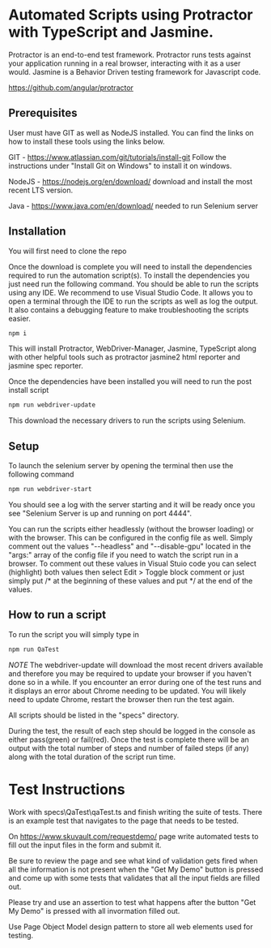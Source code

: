 # Automated Scripts using Protractor with TypeScript and Jasmine.
Protractor is an end-to-end test framework. Protractor runs tests against your application running in a real browser, interacting with it as a user would. Jasmine is a Behavior Driven testing framework for Javascript code.

https://github.com/angular/protractor

## Prerequisites
User must have GIT as well as NodeJS installed. You can find the links on how to install these tools using the links below.

GIT - https://www.atlassian.com/git/tutorials/install-git Follow the instructions under "Install Git on Windows" to install it on windows.

NodeJS - https://nodejs.org/en/download/ download and install the most recent LTS version.

Java - https://www.java.com/en/download/ needed to run Selenium server

## Installation
You will first need to clone the repo

Once the download is complete you will need to install the dependencies required to run the automation script(s). To install the dependencies you just need run the following command. You should be able to run the scripts using any IDE. We recommend to use Visual Studio Code. It allows you to open a terminal through the IDE to run the scripts as well as log the output. It also contains a debugging feature to make troubleshooting the scripts easier. 

```bash
npm i
```
This will install Protractor, WebDriver-Manager, Jasmine, TypeScript along with other helpful tools such as protractor jasmine2 html reporter and jasmine spec reporter.

Once the dependencies have been installed you will need to run the post install script

```bash
npm run webdriver-update
```
This download the necessary drivers to run the scripts using Selenium. 

## Setup
To launch the selenium server by opening the terminal then use the following command

```bash
npm run webdriver-start
```

You should see a log with the server starting and it will be ready once you see "Selenium Server is up and running on port 4444". 

You can run the scripts either headlessly (without the browser loading) or with the browser. This can be configured in the config file as well. Simply comment out the values "--headless" and "--disable-gpu" located in the "args:" array of the config file if you need to watch the script run in a browser. To comment out these values in Visual Stuio code you can select (highlight) both values then select Edit > Toggle block comment or just simply put /* at the beginning of these values and put */ at the end of the values. 

## How to run a script
To run the script you will simply type in 

```bash 
npm run QaTest
``` 

*NOTE* The webdriver-update will download the most recent drivers available and therefore you may be required to update your browser if you haven't done so in a while. If you encounter an error during one of the test runs and it displays an error about Chrome needing to be updated. You will likely need to update Chrome, restart the browser then run the test again.

All scripts should be listed in the "specs" directory. 

During the test, the result of each step should be logged in the console as either pass(green) or fail(red). Once the test is complete there will be an output with the total number of steps and number of failed steps (if any) along with the total duration of the script run time.  


# Test Instructions

Work with specs\QaTest\qaTest.ts and finish writing the suite of tests. There is an example test that navigates to the page that needs to be tested.

On https://www.skuvault.com/requestdemo/ page write automated tests to fill out the input files in the form and submit it.

Be sure to review the page and see what kind of validation gets fired when all the information is not present when the "Get My Demo" button is pressed and come up with some tests that validates that all the input fields are filled out.

Please try and use an assertion to test what happens after the button "Get My Demo" is pressed with all invormation filled out.

Use Page Object Model design pattern to store all web elements used for testing.